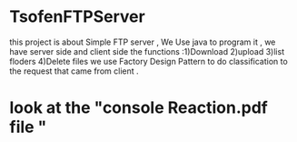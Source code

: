 # TsofenFTPServer
this project is about Simple FTP server , 
We Use java to program it ,
we have server side and client side 
the functions :1)Download 2)upload 3)list floders 4)Delete files 
we use Factory Design Pattern to do classification to the request that came from client .
# look at the "console Reaction.pdf file " 
